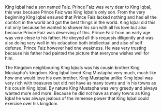 King Iqbal had a son named Faiz. Prince Faiz was very dear to King Iqbal, this was because Prince Faiz was King Iqbal's only son. From the very beginning King Iqbal ensured that Prince Faiz lacked nothing and had all the comfort in the world and got the best things in the world. King Iqbal did this not only because he wanted to shower his son with all his love but also because Prince Faiz was deserving of this. Prince Faiz from an early age was very close to his father. He obeyed all this requests diligently and was also doing very well in his education both intellectual and also of self defense. Prince Faiz however had one weakness. He was very trusting because his father had painted the picture that everyone wishes well for him.

The Kingdom neighbouring King Iqbals was his cousin brother King Mustapha's kingdom. King Iqbal loved King Mustapha very much, much like how one would love his own brother. King Mustapha unlike King Iqbal was very rich with treasures but did not have as many towns and in his towns as his cousin King Iqbal. By nature King Mustapha was very greedy and always wanted more and more. Because he did not have as many towns as King Iqbal he was always jealous of the immense power that King Iqbal could exercise over his kingdom.
